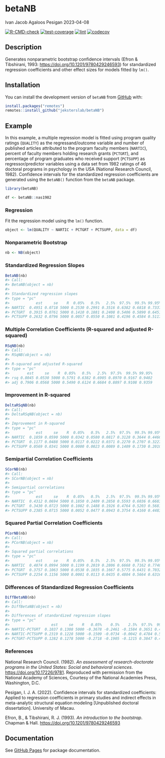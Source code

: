 betaNB
================
Ivan Jacob Agaloos Pesigan
2023-04-08

<!-- README.md is generated from README.Rmd. Please edit that file -->
<!-- badges: start -->

[![R-CMD-check](https://github.com/jeksterslab/betaNB/workflows/R-CMD-check/badge.svg)](https://github.com/jeksterslab/betaNB/actions)
[![test-coverage](https://github.com/jeksterslab/betaNB/actions/workflows/test-coverage.yaml/badge.svg)](https://github.com/jeksterslab/betaNB/actions/workflows/test-coverage.yaml)
[![lint](https://github.com/jeksterslab/betaNB/actions/workflows/lint.yaml/badge.svg)](https://github.com/jeksterslab/betaNB/actions/workflows/lint.yaml)
[![codecov](https://codecov.io/gh/jeksterslab/betaNB/branch/main/graph/badge.svg?token=KVLUET3DJ6)](https://codecov.io/gh/jeksterslab/betaNB)
<!-- badges: end -->

## Description

Generates nonparametric bootstrap confidence intervals (Efron &
Tibshirani, 1993: <https://doi.org/10.1201/9780429246593>) for
standardized regression coefficients and other effect sizes for models
fitted by `lm()`.

## Installation

<!--
You can install the CRAN release of `betaNB` with:

```r
install.packages("betaNB")
```
-->

You can install the development version of `betaNB` from
[GitHub](https://github.com/jeksterslab/betaNB) with:

``` r
install.packages("remotes")
remotes::install_github("jeksterslab/betaNB")
```

## Example

In this example, a multiple regression model is fitted using program
quality ratings (`QUALITY`) as the regressand/outcome variable and
number of published articles attributed to the program faculty members
(`NARTIC`), percent of faculty members holding research grants
(`PCTGRT`), and percentage of program graduates who received support
(`PCTSUPP`) as regressor/predictor variables using a data set from 1982
ratings of 46 doctoral programs in psychology in the USA (National
Research Council, 1982). Confidence intervals for the standardized
regression coefficients are generated using the `BetaNB()` function from
the `betaNB` package.

``` r
library(betaNB)
```

``` r
df <- betaNB::nas1982
```

### Regression

Fit the regression model using the `lm()` function.

``` r
object <- lm(QUALITY ~ NARTIC + PCTGRT + PCTSUPP, data = df)
```

### Nonparametric Bootstrap

``` r
nb <- NB(object)
```

### Standardized Regression Slopes

``` r
BetaNB(nb)
#> Call:
#> BetaNB(object = nb)
#> 
#> Standardized regression slopes
#> type = "pc"
#>            est     se    R  0.05%   0.5%   2.5%  97.5%  99.5% 99.95%
#> NARTIC  0.4951 0.0718 5000 0.2530 0.2991 0.3516 0.6382 0.6818 0.7337
#> PCTGRT  0.3915 0.0761 5000 0.1410 0.1881 0.2408 0.5406 0.5890 0.6451
#> PCTSUPP 0.2632 0.0796 5000 0.0057 0.0550 0.1081 0.4196 0.4584 0.5117
```

### Multiple Correlation Coefficients (R-squared and adjusted R-squared)

``` r
RSqNB(nb)
#> Call:
#> RSqNB(object = nb)
#> 
#> R-squared and adjusted R-squared
#> type = "pc"
#>        est     se    R  0.05%   0.5%   2.5%  97.5%  99.5% 99.95%
#> rsq 0.8045 0.0530 5000 0.5791 0.6382 0.6905 0.8970 0.9167 0.9402
#> adj 0.7906 0.0568 5000 0.5490 0.6124 0.6684 0.8897 0.9108 0.9359
```

### Improvement in R-squared

``` r
DeltaRSqNB(nb)
#> Call:
#> DeltaRSqNB(object = nb)
#> 
#> Improvement in R-squared
#> type = "pc"
#>            est     se    R  0.05%   0.5%   2.5%  97.5%  99.5% 99.95%
#> NARTIC  0.1859 0.0590 5000 0.0342 0.0580 0.0817 0.3128 0.3644 0.4466
#> PCTGRT  0.1177 0.0488 5000 0.0117 0.0222 0.0371 0.2270 0.2707 0.3227
#> PCTSUPP 0.0569 0.0341 5000 0.0000 0.0023 0.0089 0.1409 0.1730 0.2010
```

### Semipartial Correlation Coefficients

``` r
SCorNB(nb)
#> Call:
#> SCorNB(object = nb)
#> 
#> Semipartial correlations
#> type = "pc"
#>            est     se    R  0.05%   0.5%   2.5%  97.5%  99.5% 99.95%
#> NARTIC  0.4312 0.0694 5000 0.1850 0.2409 0.2858 0.5593 0.6036 0.6683
#> PCTGRT  0.3430 0.0723 5000 0.1082 0.1488 0.1926 0.4764 0.5203 0.5681
#> PCTSUPP 0.2385 0.0715 5000 0.0052 0.0477 0.0943 0.3754 0.4160 0.4483
```

### Squared Partial Correlation Coefficients

``` r
PCorNB(nb)
#> Call:
#> PCorNB(object = nb)
#> 
#> Squared partial correlations
#> type = "pc"
#>            est     se    R  0.05%   0.5%   2.5%  97.5%  99.5% 99.95%
#> NARTIC  0.4874 0.0994 5000 0.1199 0.2019 0.2806 0.6668 0.7162 0.7748
#> PCTGRT  0.3757 0.1063 5000 0.0538 0.1035 0.1667 0.5775 0.6431 0.7032
#> PCTSUPP 0.2254 0.1156 5000 0.0001 0.0113 0.0435 0.4804 0.5664 0.6316
```

### Differences of Standardized Regression Coefficients

``` r
DiffBetaNB(nb)
#> Call:
#> DiffBetaNB(object = nb)
#> 
#> Differences of standardized regression slopes
#> type = "pc"
#>                   est     se    R   0.05%    0.5%    2.5%  97.5%  99.5% 99.95%
#> NARTIC-PCTGRT  0.1037 0.1308 5000 -0.3678 -0.2461 -0.1584 0.3651 0.4489 0.5480
#> NARTIC-PCTSUPP 0.2319 0.1228 5000 -0.1509 -0.0734 -0.0042 0.4784 0.5596 0.6884
#> PCTGRT-PCTSUPP 0.1282 0.1278 5000 -0.2718 -0.1905 -0.1215 0.3847 0.4591 0.5969
```

### References

National Research Council. (1982). *An assessment of research-doctorate
programs in the United States: Social and behavioral sciences*.
<https://doi.org/10.17226/9781>. Reproduced with permission from the
National Academy of Sciences, Courtesy of the National Academies Press,
Washington, D.C.

Pesigan, I. J. A. (2022). Confidence intervals for standardized
coefficients: Applied to regression coefficients in primary studies and
indirect effects in meta-analytic structural equation modeling
\[Unpublished doctoral dissertation\]. University of Macau.

Efron, B., & Tibshirani, R. J. (1993). *An introduction to the
bootstrap*. Chapman & Hall. <https://doi.org/10.1201/9780429246593>

## Documentation

See [GitHub Pages](https://jeksterslab.github.io/betaNB/index.html) for
package documentation.
